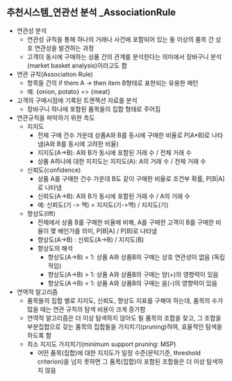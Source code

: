 ## 추천시스템_연관선 분석 _AssociationRule

- 연관성 분석
  - 연관성 규칙을 통해 하나의 거래나 사건에 포함되어 있는 둘 이상의 품목 간 상호 연관성을 발견하는 과정
  - 고객이 동시에 구매하는 상품 간의 관계를 분석한다는 의미에서 장바구니 분석(market basket analysis)이라고도 함
- 연관 규칙(Association Rule)
  - 항목들 간의 if them A -> then item B형태로 표현되는 유용한 패턴
  - 예. {onion, potato} => {meat}
- 고객의 구매시점에 기록된 트랜젝션 자료를 분석
  - 장바구니 하나에 포함된 품목들의 집합 형태로 주어짐
- 연관규칙을 파악하기 위한 측도
  - 지지도
    - 전체 구매 건수 가운데 상품A와 B를 동시에 구매한 비율로 P[A*B]로 나타냄(A와 B를 동시에 고려한 비율)
    - 지지도(A->B): A와 B가 동시에 포함된 거래 수 / 전체 거래 수
    - 상품 A하나에 대한 지지도는 지지도(A): A의 거래 수 / 전체 거래 수
  - 신뢰도(confidence)
    - 상품 A를 구매한 건수 가운데 B도 같이 구매한 비율로 조건부 확률, P[B|A]로 나타냄
    - 신뢰도(A->B): A와 B가 동시에 포함된 거래 수 / A의 거래 수 
    - 예: 신뢰도(기 -> 맥) = 지지도(기->맥) / 지지도(기)
  - 향상도(lift)
    - 전체에서 상품 B를 구매한 비율에 비해, A를 구매한 고객이 B를 구매한 비율이 몇 배인가를 의미, P[B|A] / P[B]로 나타냄
    - 향상도(A->B) : 신뢰도(A->B) / 지지도(B)
    - 향상도의 해석
      - 향상도(A->B) = 1: 상품 A와 상품B의 구매는 상호 연관성이 없음 (독립적임)
      - 향상도(A->B) > 1: 상품 A와 상품B의 구매는 양(+)의 영향력이 있음
      - 향상도(A->B) < 1: 상품 A와 상품B의 구매는 음(-)의 영향력이 있음
- 연역적 알고리즘
  - 품목들의 집합 별로 지지도, 신뢰도, 향상도 지표를 구해야 하는데, 품목의 수가 많을 때는 연관 규칙의 탐색 비용이 크게 증가함
  - 연역적 알고리즘은 더 이상 탐색하지 않아도 될 품목의 조합을 찾고, 그 조합을 부분집합으로 갖는 품목의 집합들을 가지치기(pruning)하여, 효율적인 탐색을 하도록 함
  - 최소 지지도 가지치기(minimum support pruning: MSP)
    - 어떤 품목(집합)에 대한 지지도가 일정 수준(문턱기준, threshold criterion)을 넘지 못하면 그 품목(집합)이 포함된 조합들은 더 이상 탐색하지 않음
